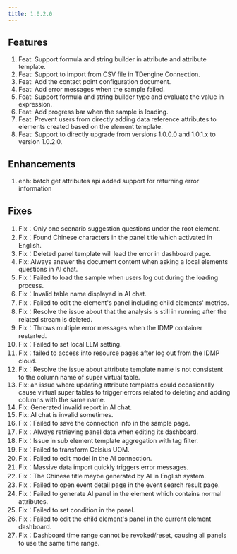 ```yaml
---
title: 1.0.2.0
---
```


## Features

1. Feat: Support formula and string builder in attribute and attribute template.
1. Feat: Support to import from CSV file in TDengine Connection.
1. Feat: Add the contact point configuration document.
1. Feat: Add error messages when the sample failed.
1. Feat: Support formula and string builder type and evaluate the value in expression.
1. Feat: Add progress bar when the sample is loading.
1. Feat: Prevent users from directly adding data reference attributes to elements created based on the element template.
1. Feat: Support to directly upgrade from versions 1.0.0.0 and 1.0.1.x to version 1.0.2.0.

## Enhancements

1. enh: batch get attributes api added support for returning error information

## Fixes

1. Fix：Only one scenario suggestion questions under the root element.
1. Fix：Found Chinese characters in the panel title which activated in English. 
1. Fix：Deleted panel template will lead the error in dashboard page.
1. Fix: Always answer the document content when asking a local elements questions in AI chat.
1. Fix：Failed to load the sample when users log out during the loading process.
1. Fix：Invalid table name displayed in AI chat.
1. Fix：Failed to edit the element's panel including child elements' metrics.
1. Fix：Resolve the issue about that the analysis is still in running after the related stream is deleted.
1. Fix：Throws multiple error messages when the IDMP container restarted.
1. Fix：Failed to set local LLM setting.
1. Fix：failed to access into resource pages after log out from the IDMP cloud.
1. Fix：Resolve the issue about attribute template name is not consistent to the column name of  super virtual table.
1. Fix: an issue where updating attribute templates could occasionally cause virtual super tables to trigger errors related to deleting and adding columns with the same name.
1. Fix: Generated invalid report in AI chat.
1. Fix: AI chat is invalid sometimes.
1. Fix：Failed to save the connection info in the sample page.
1. Fix：Always retrieving panel data when editing its dashboard.
1. Fix：Issue in sub element template aggregation with tag filter.
1. Fix：Failed to transform Celsius UOM.
1. Fix：Failed to edit model in the AI connection.
1. Fix：Massive data import quickly triggers error messages.
1. Fix：The Chinese title maybe generated by AI in English system.
1. Fix：Failed to open event detail page in the event search result page.
1. Fix：Failed to generate AI panel in the element which contains normal attributes.
1. Fix：Failed to set condition in the panel.
1. Fix：Failed to edit the child element's panel in the current element dashboard.
1. Fix：Dashboard time range cannot be revoked/reset, causing all panels to use the same time range.
